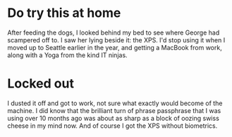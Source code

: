 # Do try this at home
After feeding the dogs, I looked behind my bed to see where George had scampered off to. I saw her lying beside it: the XPS. I'd stop using it when I moved up to Seattle earlier in the year, and getting a MacBook from work, along with a Yoga from the kind IT ninjas.
# Locked out
I dusted it off and got to work, not sure what exactly would become of the machine. I did know that the brilliant turn of phrase passphrase that I was using over 10 months ago was about as sharp as a block of oozing swiss cheese in my mind now. And of course I got the XPS without biometrics. 
